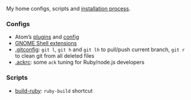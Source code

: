 My home configs, scripts and [installation process](./Install.md).

### Configs

* Atom’s [plugins](./Atom.md) and [config](./atom.cson)
* [GNOME Shell extensions](./GNOME.md)
* [.gitconfig](./gitconfig): `git l`, `git h` and `git lh` to pull/push current
  branch, `git r` to clean git from all deleted files
* [.ackrc](./ackrc): some `ack` tuning for Ruby/node.js developers

### Scripts

* [build-ruby](./bin/build-ruby): `ruby-build` shortcut
